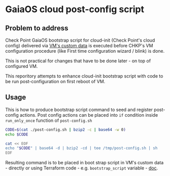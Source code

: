 # GaiaOS cloud post-config script

## Problem to address

Check Point GaiaOS bootstrap script for cloud-init (Check Point's cloud config)
delivered via [VM's custom data](https://github.com/CheckPointSW/CloudGuardIaaS/blob/master/terraform/azure/single-gateway-new-vnet/cloud-init.sh#L10)
is executed before CHKP's VM configuration procedure (like First time configuration wizard / blink) is done.

This is not practical for changes that have to be done later - on top of configured VM.

This reporitory attempts to enhance cloud-init bootstrap script 
with code to be run post-configuration on first reboot of VM.

## Usage

This is how to produce bootstrap script command to seed and register post-config actions. Post config actions can be placed into `if` condition inside `run_only_once` function of `post-config.sh`

```bash
CODE=$(cat ./post-config.sh | bzip2 -c | base64 -w 0)
echo $CODE

cat << EOF
echo "$CODE" | base64 -d | bzip2 -cd | tee /tmp/post-config.sh | sh
EOF
```

Resulting command is to be placed in boot strap script in VM's custom data - directly or using Terraform code - e.g. `bootstrap_script` variable - [doc](https://github.com/CheckPointSW/CloudGuardIaaS/blob/master/terraform/azure/single-gateway-new-vnet/README.md#terraformtfvars-variables).
